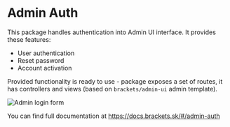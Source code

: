 # Admin Auth

This package handles authentication into Admin UI interface. It provides these features:
- User authentication
- Reset password
- Account activation

Provided functionality is ready to use - package exposes a set of routes, it has controllers and views (based on `brackets/admin-ui` admin template).

![Admin login form](https://docs.brackets.sk/assets/login-form.png "Admin login form")

You can find full documentation at https://docs.brackets.sk/#/admin-auth
